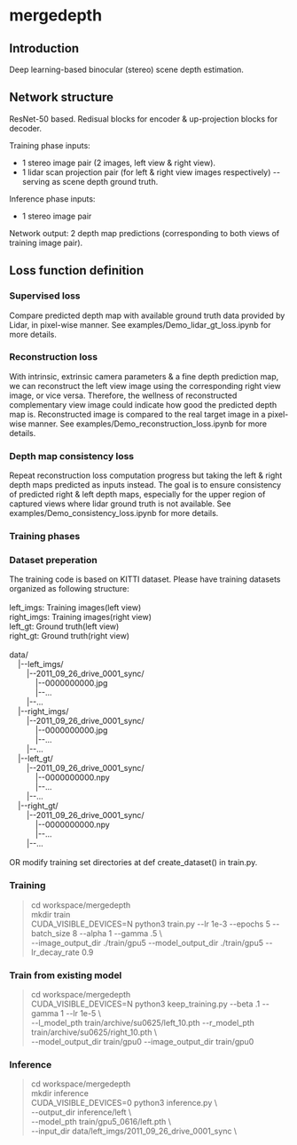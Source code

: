 # mergedepth

## Introduction
Deep learning-based binocular (stereo) scene depth estimation. 

## Network structure
ResNet-50 based.
Redisual blocks for encoder & up-projection blocks for decoder.

Training phase inputs:
- 1 stereo image pair (2 images, left view & right view).
- 1 lidar scan projection pair (for left & right view images respectively) -- serving as scene depth ground truth. 

Inference phase inputs:
- 1 stereo image pair

Network output:
2 depth map predictions (corresponding to both views of training image pair).

## Loss function definition
### Supervised loss
Compare predicted depth map with available ground truth data provided by Lidar, in pixel-wise manner.
See examples/Demo_lidar_gt_loss.ipynb for more details.

### Reconstruction loss
With intrinsic, extrinsic camera parameters & a fine depth prediction map, we can reconstruct the left view image using the corresponding right view image, or vice versa.
Therefore, the wellness of reconstructed complementary view image could indicate how good the predicted depth map is.
Reconstructed image is compared to the real target image in a pixel-wise manner.
See examples/Demo_reconstruction_loss.ipynb for more details.

### Depth map consistency loss
Repeat reconstruction loss computation progress but taking the left & right depth maps predicted as inputs instead.
The goal is to ensure consistency of predicted right & left depth maps, especially for the upper region of captured views where lidar ground truth is not available.
See examples/Demo_consistency_loss.ipynb for more details.

### Training phases

### Dataset preperation
The training code is based on KITTI dataset.
Please have training datasets organized as following structure: <br />
<br />
left_imgs:  Training images(left view) <br />
right_imgs: Training images(right view) <br />
left_gt:    Ground truth(left view) <br />
right_gt:   Ground truth(right view) <br />
<br />
data/ <br />
&nbsp;&nbsp;&nbsp;&nbsp;|--left_imgs/ <br />
&nbsp;&nbsp;&nbsp;&nbsp;&nbsp;&nbsp;&nbsp;&nbsp;|--2011_09_26_drive_0001_sync/ <br />
&nbsp;&nbsp;&nbsp;&nbsp;&nbsp;&nbsp;&nbsp;&nbsp;&nbsp;&nbsp;&nbsp;&nbsp;|--0000000000.jpg <br />
&nbsp;&nbsp;&nbsp;&nbsp;&nbsp;&nbsp;&nbsp;&nbsp;&nbsp;&nbsp;&nbsp;&nbsp;|--... <br />
&nbsp;&nbsp;&nbsp;&nbsp;&nbsp;&nbsp;&nbsp;&nbsp;|--... <br />
&nbsp;&nbsp;&nbsp;&nbsp;|--right_imgs/ <br />
&nbsp;&nbsp;&nbsp;&nbsp;&nbsp;&nbsp;&nbsp;&nbsp;|--2011_09_26_drive_0001_sync/ <br />
&nbsp;&nbsp;&nbsp;&nbsp;&nbsp;&nbsp;&nbsp;&nbsp;&nbsp;&nbsp;&nbsp;&nbsp;|--0000000000.jpg <br />
&nbsp;&nbsp;&nbsp;&nbsp;&nbsp;&nbsp;&nbsp;&nbsp;&nbsp;&nbsp;&nbsp;&nbsp;|--... <br />
&nbsp;&nbsp;&nbsp;&nbsp;&nbsp;&nbsp;&nbsp;&nbsp;|--... <br />
&nbsp;&nbsp;&nbsp;&nbsp;|--left_gt/ <br />
&nbsp;&nbsp;&nbsp;&nbsp;&nbsp;&nbsp;&nbsp;&nbsp;|--2011_09_26_drive_0001_sync/ <br />
&nbsp;&nbsp;&nbsp;&nbsp;&nbsp;&nbsp;&nbsp;&nbsp;&nbsp;&nbsp;&nbsp;&nbsp;|--0000000000.npy <br />
&nbsp;&nbsp;&nbsp;&nbsp;&nbsp;&nbsp;&nbsp;&nbsp;&nbsp;&nbsp;&nbsp;&nbsp;|--... <br />
&nbsp;&nbsp;&nbsp;&nbsp;&nbsp;&nbsp;&nbsp;&nbsp;|--... <br />
&nbsp;&nbsp;&nbsp;&nbsp;|--right_gt/ <br />
&nbsp;&nbsp;&nbsp;&nbsp;&nbsp;&nbsp;&nbsp;&nbsp;|--2011_09_26_drive_0001_sync/ <br />
&nbsp;&nbsp;&nbsp;&nbsp;&nbsp;&nbsp;&nbsp;&nbsp;&nbsp;&nbsp;&nbsp;&nbsp;|--0000000000.npy <br />
&nbsp;&nbsp;&nbsp;&nbsp;&nbsp;&nbsp;&nbsp;&nbsp;&nbsp;&nbsp;&nbsp;&nbsp;|--... <br />
&nbsp;&nbsp;&nbsp;&nbsp;&nbsp;&nbsp;&nbsp;&nbsp;|--... <br />
<br />
OR modify training set directories at def create_dataset() in train.py. <br />

### Training
> cd workspace/mergedepth <br />
> mkdir train <br />
> CUDA_VISIBLE_DEVICES=N python3 train.py --lr 1e-3 --epochs 5 --batch_size 8 --alpha 1 --gamma .5 \ <br />
> --image_output_dir ./train/gpu5 --model_output_dir ./train/gpu5 --lr_decay_rate 0.9 <br />

### Train from existing model
> cd workspace/mergedepth <br />
> CUDA_VISIBLE_DEVICES=N python3 keep_training.py --beta .1 --gamma 1 --lr 1e-5 \ <br />
> --l_model_pth train/archive/su0625/left_10.pth --r_model_pth train/archive/su0625/right_10.pth \ <br />
> --model_output_dir train/gpu0 --image_output_dir train/gpu0  <br />

### Inference
> cd workspace/mergedepth <br />
> mkdir inference <br />
> CUDA_VISIBLE_DEVICES=0 python3 inference.py \ <br />
--output_dir inference/left \ <br />
--model_pth train/gpu5_0616/left.pth \ <br />
--input_dir data/left_imgs/2011_09_26_drive_0001_sync \ <br />
